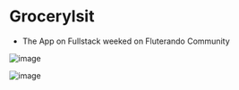 # Grocerylsit
- The App on Fullstack weeked on Fluterando Community

![image](https://user-images.githubusercontent.com/10983785/218578413-1c91e783-cc33-4296-ae33-a94cfef16208.png)




![image](https://user-images.githubusercontent.com/10983785/218578616-7a9b376a-6509-4904-985c-65e785570bf8.png)

